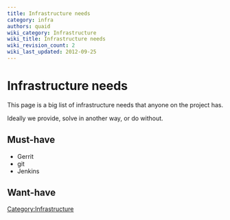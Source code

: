 ```yaml
---
title: Infrastructure needs
category: infra
authors: quaid
wiki_category: Infrastructure
wiki_title: Infrastructure needs
wiki_revision_count: 2
wiki_last_updated: 2012-09-25
---
```


# Infrastructure needs

This page is a big list of infrastructure needs that anyone on the project has.

Ideally we provide, solve in another way, or do without.

## Must-have

*   Gerrit
*   git
*   Jenkins

## Want-have

<Category:Infrastructure>
